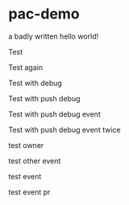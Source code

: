 # pac-demo

a badly written hello world!

Test

Test again

Test with debug

Test with push debug

Test with push debug event

Test with push debug event twice

test owner

test other event

test event

test event pr
